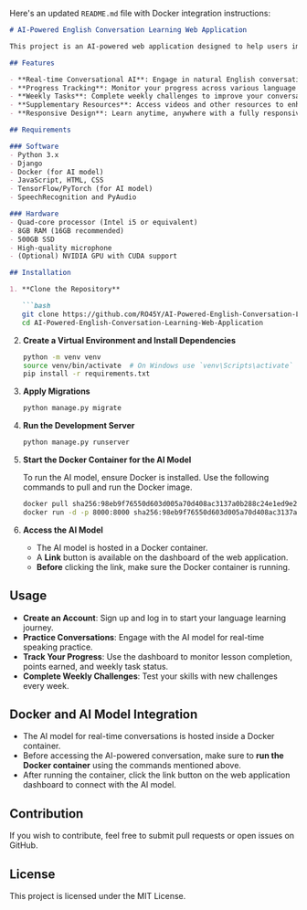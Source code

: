 Here's an updated `README.md` file with Docker integration instructions:

```markdown
# AI-Powered English Conversation Learning Web Application

This project is an AI-powered web application designed to help users improve their English speaking skills through real-time, interactive voice conversations. The application leverages the **Gemma 2:2b** AI model and is built with Django, offering dynamic progress tracking, lessons, weekly tasks, and more.

## Features

- **Real-time Conversational AI**: Engage in natural English conversations powered by the Gemma 2:2b model.
- **Progress Tracking**: Monitor your progress across various language skills.
- **Weekly Tasks**: Complete weekly challenges to improve your conversational abilities.
- **Supplementary Resources**: Access videos and other resources to enhance learning.
- **Responsive Design**: Learn anytime, anywhere with a fully responsive interface.

## Requirements

### Software
- Python 3.x
- Django
- Docker (for AI model)
- JavaScript, HTML, CSS
- TensorFlow/PyTorch (for AI model)
- SpeechRecognition and PyAudio

### Hardware
- Quad-core processor (Intel i5 or equivalent)
- 8GB RAM (16GB recommended)
- 500GB SSD
- High-quality microphone
- (Optional) NVIDIA GPU with CUDA support

## Installation

1. **Clone the Repository**

   ```bash
   git clone https://github.com/RO45Y/AI-Powered-English-Conversation-Learning-Web-Application.git
   cd AI-Powered-English-Conversation-Learning-Web-Application
   ```

2. **Create a Virtual Environment and Install Dependencies**

   ```bash
   python -m venv venv
   source venv/bin/activate  # On Windows use `venv\Scripts\activate`
   pip install -r requirements.txt
   ```

3. **Apply Migrations**

   ```bash
   python manage.py migrate
   ```

4. **Run the Development Server**

   ```bash
   python manage.py runserver
   ```

5. **Start the Docker Container for the AI Model**

   To run the AI model, ensure Docker is installed. Use the following commands to pull and run the Docker image.

   ```bash
   docker pull sha256:98eb9f76550d603d005a70d408ac3137a0b288c24e1ed9e2261bd8c4675f867c
   docker run -d -p 8000:8000 sha256:98eb9f76550d603d005a70d408ac3137a0b288c24e1ed9e2261bd8c4675f867c
   ```

6. **Access the AI Model**

   - The AI model is hosted in a Docker container.
   - A **Link** button is available on the dashboard of the web application. 
   - **Before** clicking the link, make sure the Docker container is running.

## Usage

- **Create an Account**: Sign up and log in to start your language learning journey.
- **Practice Conversations**: Engage with the AI model for real-time speaking practice.
- **Track Your Progress**: Use the dashboard to monitor lesson completion, points earned, and weekly task status.
- **Complete Weekly Challenges**: Test your skills with new challenges every week.
  
## Docker and AI Model Integration

- The AI model for real-time conversations is hosted inside a Docker container.
- Before accessing the AI-powered conversation, make sure to **run the Docker container** using the commands mentioned above.
- After running the container, click the link button on the web application dashboard to connect with the AI model.

## Contribution

If you wish to contribute, feel free to submit pull requests or open issues on GitHub.

## License

This project is licensed under the MIT License.
```

